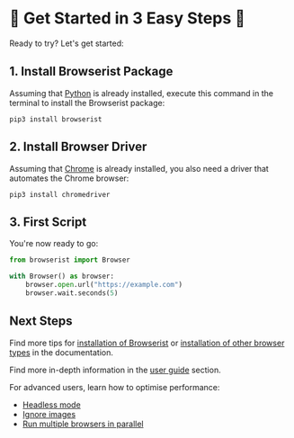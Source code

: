 
# 🚀 Get Started in 3 Easy Steps 🚀
Ready to try? Let's get started:

## 1. Install Browserist Package
Assuming that [Python](https://www.python.org/) is already installed, execute this command in the terminal to install the Browserist package:

```shell
pip3 install browserist
```

## 2. Install Browser Driver
Assuming that [Chrome](https://www.google.com/chrome/) is already installed, you also need a driver that automates the Chrome browser:

```shell
pip3 install chromedriver
```

## 3. First Script
You're now ready to go:

```python
from browserist import Browser

with Browser() as browser:
    browser.open.url("https://example.com")
    browser.wait.seconds(5)
```

## Next Steps
Find more tips for [installation of Browserist](installation.md) or [installation of other browser types](browser-drivers.md) in the documentation.

Find more in-depth information in the [user guide](../user-guide/index.md) section.

For advanced users, learn how to optimise performance:

* [Headless mode](../user-guide/performance/headless.md)
* [Ignore images](../user-guide/performance/ignore-images.md)
* [Run multiple browsers in parallel](../user-guide/performance/parallelisation.md)
